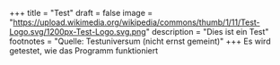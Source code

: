 +++
title = "Test"
draft = false
image = "https://upload.wikimedia.org/wikipedia/commons/thumb/1/11/Test-Logo.svg/1200px-Test-Logo.svg.png"
description = "Dies ist ein Test"
footnotes = "Quelle: Testuniversum (nicht ernst gemeint)"
+++
Es wird getestet, wie das Programm funktioniert
